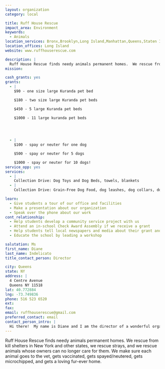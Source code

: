 ```yaml
---
layout: organization
category: local

title: Ruff House Rescue
impact_area: Environment
keywords: 
  - Animals
location_services: Bronx,Brooklyn,Long Island,Manhattan,Queens,Staten Island,Greater New York,Outside NYC
location_offices: Long Island
website: www.ruffhouserescue.com

description: |
  Ruff House Rescue finds needy animals permanent homes.  We rescue from kill shelters in New York and other states, we rescue strays, and we rescue animals whose owners can no longer care for them.  We make sure each animal goes to the vet, gets vaccinated, gets spayed/neutered, gets microchipped, and gets a loving fur-ever home.
mission: 

cash_grants: yes
grants: 
  - |
    $90 - one size large Kuranda pet bed

    $180 - two size large Kuranda pet beds

    $450 - 5 large Kuranda pet beds

    $1000 - 11 large kuranda pet beds

    

    
  - |
    $100 - spay or neuter for one dog

    $500 - spay or neuter for 5 dogs

    $1000 - spay or neuter for 10 dogs!
service_opp: yes
services: 
  - |
    Collection Drive: Dog Toys and Dog Beds, towels, blankets
  - |
    Collection Drive: Grain-Free Dog Food, dog leashes, dog collars, dog harnesses

learn: 
  - Give students a tour of our office and facilities
  - Make a presentation about our organization
  - Speak over the phone about our work
cont_relationship: 
  - Help students develop a community service project with us
  - Attend an in-school Check Award Assembly if we receive a grant
  - Help students tell local newspapers and media about their grant and/or project with us
  - Educate the school by leading a workshop

salutation: Ms
first_name: Diane
last_name: Indelicato
title_contact_person: Director

city: Queens
state: NY
address: |
  4 Centre Avenue  
  Queens NY 11518
lat: 40.772884
lng: -73.749836
phone: 516 523 6520
ext: 
fax: 
email: ruffhouserescue@gmail.com
preferred_contact: email
contact_person_intro: |
  Hi there!  My name is Diane and I am the director of a wonderful organization named Ruff House Rescue.  I am animal lover and the founder of this rescue group.  Here at Ruff House, we rescue hundreds of animals every year and find them loving homes.  Many of our animals come from the high-kill shelters down South, where they are killing dogs simply because they don't have enough room for them.   We transport the dogs up to New York, then get them taken care of with shots and spaying/neutering, and then we find them homes.  We believe that there is a home for each and every animal and we do our best to find that home.  We use Facebook and Twitter and our website, as well as hosting adoption events at different locations.  Check our website and come down to meet the pups!
---
```

Ruff House Rescue finds needy animals permanent homes.  We rescue from kill shelters in New York and other states, we rescue strays, and we rescue animals whose owners can no longer care for them.  We make sure each animal goes to the vet, gets vaccinated, gets spayed/neutered, gets microchipped, and gets a loving fur-ever home.